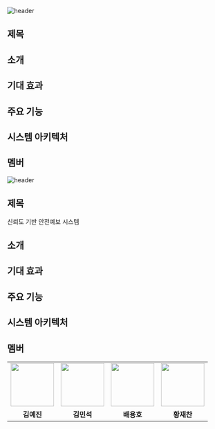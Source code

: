 ![header](https://capsule-render.vercel.app/api?type=transparent&color=auto&height=300&section=header&text=SmartSiren&fontSize=90&fontAlignY=40&desc=2024%20공개%20SW%20개발자%20대회&descAlign=70)

## 제목

## 소개

## 기대 효과

## 주요 기능

## 시스템 아키텍처

## 멤버
![header](https://capsule-render.vercel.app/api?type=transparent&color=auto&height=300&section=header&text=SmartSiren&fontSize=90&fontAlignY=40&desc=2024%20공개%20SW%20개발자%20대회&descAlign=70)

## 제목
신뢰도 기반 안전예보 시스템

## 소개

## 기대 효과

## 주요 기능

## 시스템 아키텍처

## 멤버

<table>
  <tr> 
    <td><a href="https://github.com/jennienn"><img src="https://avatars.githubusercontent.com/u/118978246?v=4" style="width:100px; height:100px;"></a></td>
    <td><a href="https://github.com/vaturn"><img src="https://avatars.githubusercontent.com/u/72596552?v=4" style="width:100px; height:100px;"></a></td>
    <td><a href="https://github.com/YonghoBae"><img src="https://avatars.githubusercontent.com/u/127498076?v=4" style="width:100px; height:100px;"></a></td>
    <td><a href="https://github.com/EmpChan"><img src="https://avatars.githubusercontent.com/u/57826563?v=4" style="width:100px; height:100px;"></a></td>
  </tr>
  <tr> 
    <td align='center'><strong>김예진</strong></td> 
    <td align='center'><strong>김민석</strong></td> 
    <td align='center'><strong>배용호</strong></td> 
    <td align='center'><strong>황재찬</strong></td> 
  </tr>
</table>


